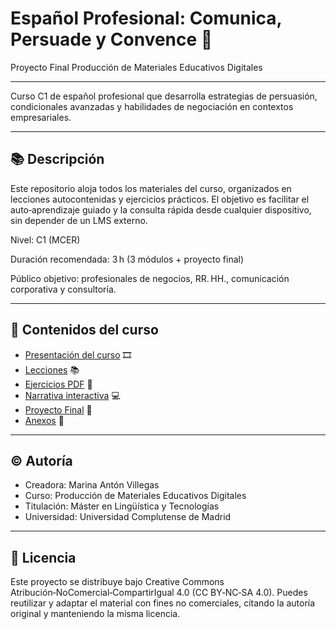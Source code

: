 # Español Profesional: Comunica, Persuade y Convence 💼
Proyecto Final Producción de Materiales Educativos Digitales

---

Curso C1 de español profesional que desarrolla estrategias de persuasión, condicionales avanzadas y habilidades de negociación en contextos empresariales.

---

## 📚 Descripción
Este repositorio aloja todos los materiales del curso, organizados en lecciones autocontenidas y ejercicios prácticos. El objetivo es facilitar el auto‑aprendizaje guiado y la consulta rápida desde cualquier dispositivo, sin depender de un LMS externo.

Nivel: C1 (MCER)

Duración recomendada: 3 h (3 módulos + proyecto final)

Público objetivo: profesionales de negocios, RR. HH., comunicación corporativa y consultoría.

---

## 📂 Contenidos del curso
- [Presentación del curso](Presentacion.html) 🎞️
- [Lecciones](/Lecciones/README.md) 📚
- [Ejercicios PDF](/Ejercicios/README.md) 📄
- [Narrativa interactiva](Narrativa.html) 💻
- [Proyecto Final](/Lecciones/ProyectoFinal.md) 🚀
- [Anexos](/Anexos/README.md) 📒

---

## ©️ Autoría
- Creadora: Marina Antón Villegas
- Curso: Producción de Materiales Educativos Digitales
- Titulación: Máster en Lingüística y Tecnologías
- Universidad: Universidad Complutense de Madrid

--- 

## 📜 Licencia

Este proyecto se distribuye bajo Creative Commons Atribución‑NoComercial‑CompartirIgual 4.0 (CC BY‑NC‑SA 4.0). Puedes reutilizar y adaptar el material con fines no comerciales, citando la autoría original y manteniendo la misma licencia.

